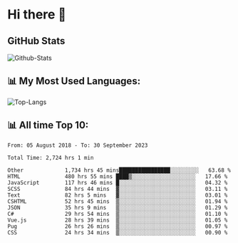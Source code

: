 # Hi there 👋

## GitHub Stats
![Github-Stats](https://github-readme-stats-sigma-five.vercel.app/api?username=ltorson&show_icons=true&theme=radical&count_private=true)

## 📊 My Most Used Languages:
![Top-Langs](https://github-readme-stats-sigma-five.vercel.app/api/top-langs/?username=LTorson&layout=compact&langs_count=10)

## 📊 All time Top 10:
<!--START_SECTION:waka-->

```text
From: 05 August 2018 - To: 30 September 2023

Total Time: 2,724 hrs 1 min

Other             1,734 hrs 45 mins████████████████░░░░░░░░░   63.68 %
HTML              480 hrs 55 mins ████▒░░░░░░░░░░░░░░░░░░░░   17.66 %
JavaScript        117 hrs 46 mins █░░░░░░░░░░░░░░░░░░░░░░░░   04.32 %
SCSS              84 hrs 44 mins  ▓░░░░░░░░░░░░░░░░░░░░░░░░   03.11 %
Text              82 hrs 5 mins   ▓░░░░░░░░░░░░░░░░░░░░░░░░   03.01 %
CSHTML            52 hrs 45 mins  ▒░░░░░░░░░░░░░░░░░░░░░░░░   01.94 %
JSON              35 hrs 9 mins   ▒░░░░░░░░░░░░░░░░░░░░░░░░   01.29 %
C#                29 hrs 54 mins  ▒░░░░░░░░░░░░░░░░░░░░░░░░   01.10 %
Vue.js            28 hrs 39 mins  ▒░░░░░░░░░░░░░░░░░░░░░░░░   01.05 %
Pug               26 hrs 26 mins  ▒░░░░░░░░░░░░░░░░░░░░░░░░   00.97 %
CSS               24 hrs 34 mins  ▒░░░░░░░░░░░░░░░░░░░░░░░░   00.90 %
```

<!--END_SECTION:waka-->
